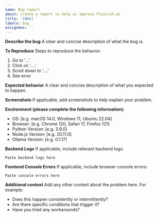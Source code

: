 ```yaml
---
name: Bug report
about: Create a report to help us improve Flourish.ai
title: '[BUG] '
labels: bug
assignees: ''
---
```


**Describe the bug**
A clear and concise description of what the bug is.

**To Reproduce**
Steps to reproduce the behavior:

1. Go to '...'
2. Click on '....'
3. Scroll down to '....'
4. See error

**Expected behavior**
A clear and concise description of what you expected to happen.

**Screenshots**
If applicable, add screenshots to help explain your problem.

**Environment (please complete the following information):**

- OS: [e.g. macOS 14.0, Windows 11, Ubuntu 22.04]
- Browser: [e.g. Chrome 120, Safari 17, Firefox 121]
- Python Version: [e.g. 3.9.0]
- Node.js Version: [e.g. 20.11.0]
- Ollama Version: [e.g. 0.1.17]

**Backend Logs**
If applicable, include relevant backend logs:

```
Paste backend logs here
```

**Frontend Console Errors**
If applicable, include browser console errors:

```
Paste console errors here
```

**Additional context**
Add any other context about the problem here. For example:

- Does this happen consistently or intermittently?
- Are there specific conditions that trigger it?
- Have you tried any workarounds?

